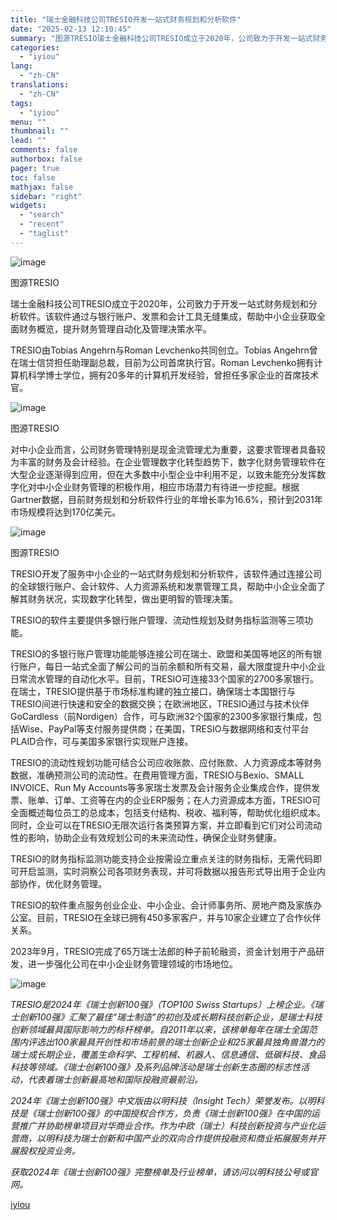 ```yaml
---
title: "瑞士金融科技公司TRESIO开发一站式财务规划和分析软件"
date: "2025-02-13 12:10:45"
summary: "图源TRESIO瑞士金融科技公司TRESIO成立于2020年，公司致力于开发一站式财务规划和分析软件..."
categories:
  - "iyiou"
lang:
  - "zh-CN"
translations:
  - "zh-CN"
tags:
  - "iyiou"
menu: ""
thumbnail: ""
lead: ""
comments: false
authorbox: false
pager: true
toc: false
mathjax: false
sidebar: "right"
widgets:
  - "search"
  - "recent"
  - "taglist"
---
```


![image](https://diting-hetu.iyiou.com/2Y7yhNpHoegA2AWy6VWw.jpg)

图源TRESIO

瑞士金融科技公司TRESIO成立于2020年，公司致力于开发一站式财务规划和分析软件。该软件通过与银行账户、发票和会计工具无缝集成，帮助中小企业获取全面财务概览，提升财务管理自动化及管理决策水平。

TRESIO由Tobias Angehrn与Roman Levchenko共同创立。Tobias Angehrn曾在瑞士信贷担任助理副总裁，目前为公司首席执行官。Roman Levchenko拥有计算机科学博士学位，拥有20多年的计算机开发经验，曾担任多家企业的首席技术官。

![image](https://diting-hetu.iyiou.com/W9fLCQlZgn9Ur1uU5ebj.jpg)

图源TRESIO

对中小企业而言，公司财务管理特别是现金流管理尤为重要，这要求管理者具备较为丰富的财务及会计经验。在企业管理数字化转型趋势下，数字化财务管理软件在大型企业逐渐得到应用，但在大多数中小型企业中利用不足，以致未能充分发挥数字化对中小企业财务管理的积极作用，相应市场潜力有待进一步挖掘。根据Gartner数据，目前财务规划和分析软件行业的年增长率为16.6%，预计到2031年市场规模将达到170亿美元。

![image](https://diting-hetu.iyiou.com/ta2GXRSBvbDNSDR9xNHc.jpg)

图源TRESIO

TRESIO开发了服务中小企业的一站式财务规划和分析软件，该软件通过连接公司的全球银行账户、会计软件、人力资源系统和发票管理工具，帮助中小企业全面了解其财务状况，实现数字化转型，做出更明智的管理决策。

TRESIO的软件主要提供多银行账户管理、流动性规划及财务指标监测等三项功能。

TRESIO的多银行账户管理功能能够连接公司在瑞士、欧盟和美国等地区的所有银行账户，每日一站式全面了解公司的当前余额和所有交易，最大限度提升中小企业日常流水管理的自动化水平。目前，TRESIO可连接33个国家的2700多家银行。在瑞士，TRESIO提供基于市场标准构建的独立接口，确保瑞士本国银行与TRESIO间进行快速和安全的数据交换；在欧洲地区，TRESIO通过与技术伙伴GoCardless（前Nordigen）合作，可与欧洲32个国家的2300多家银行集成，包括Wise、PayPal等支付服务提供商；在美国，TRESIO与数据网络和支付平台PLAID合作，可与美国多家银行实现账户连接。

TRESIO的流动性规划功能可结合公司应收账款、应付账款、人力资源成本等财务数据，准确预测公司的流动性。在费用管理方面，TRESIO与Bexio、SMALL INVOICE、Run My Accounts等多家瑞士发票及会计服务企业集成合作，提供发票、账单、订单、工资等在内的企业ERP服务；在人力资源成本方面，TRESIO可全面概述每位员工的总成本，包括支付结构、税收、福利等，帮助优化组织成本。同时，企业可以在TRESIO无限次运行各类预算方案，并立即看到它们对公司流动性的影响，协助企业有效规划公司的未来流动性，确保企业财务健康。

TRESIO的财务指标监测功能支持企业按需设立重点关注的财务指标，无需代码即可开启监测，实时洞察公司各项财务表现，并可将数据以报告形式导出用于企业内部协作，优化财务管理。

TRESIO的软件重点服务创业企业、中小企业、会计师事务所、房地产商及家族办公室。目前，TRESIO在全球已拥有450多家客户，并与10家企业建立了合作伙伴关系。

2023年9月，TRESIO完成了65万瑞士法郎的种子前轮融资，资金计划用于产品研发，进一步强化公司在中小企业财务管理领域的市场地位。

![image](https://diting-hetu.iyiou.com/QMCTo2FZEgMo08171ypt.jpg)

*TRESIO是2024年《瑞士创新100强》（TOP100 Swiss Startups）上榜企业。《瑞士创新100强》汇聚了最佳“瑞士制造”的初创及成长期科技创新企业，是瑞士科技创新领域最具国际影响力的标杆榜单。自2011年以来，该榜单每年在瑞士全国范围内评选出100家最具开创性和市场前景的瑞士创新企业和25家最具独角兽潜力的瑞士成长期企业，覆盖生命科学、工程机械、机器人、信息通信、低碳科技、食品科技等领域。《瑞士创新100强》及系列品牌活动是瑞士创新生态圈的标志性活动，代表着瑞士创新最高地和国际投融资最前沿。* 

*2024年《瑞士创新100强》中文版由以明科技（Insight Tech）荣誉发布。以明科技是《瑞士创新100强》的中国授权合作方，负责《瑞士创新100强》在中国的运营推广并协助榜单项目对华商业合作。作为中欧（瑞士）科技创新投资与产业化运营商，以明科技为瑞士创新和中国产业的双向合作提供投融资和商业拓展服务并开展股权投资业务。* 

*获取2024年《瑞士创新100强》完整榜单及行业榜单，请访问以明科技公号或官网。*

[iyiou](https://www.iyiou.com/news/202502131089922)
